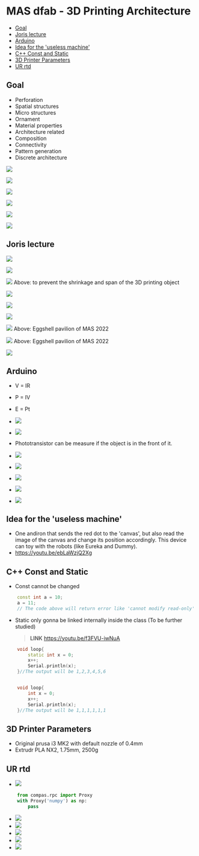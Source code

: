 # MAS dfab - 3D Printing Architecture


- [Goal](#goal)
- [Joris lecture](#joris-lecture)
- [Arduino](#arduino)
- [Idea for the 'useless machine'](#idea-for-the-useless-machine)
- [C++ Const and Static](#c-const-and-static)
- [3D Printer Parameters](#3d-printer-parameters)
- [UR rtd](#ur-rtd)

## Goal

- Perforation
- Spatial structures
- Micro structures
- Ornament
- Material properties
- Architecture related
- Composition
- Connectivity
- Pattern generation
- Discrete architecture

![](9_MASdfab_3DPrintingArchitecture/1.jpg)

![](9_MASdfab_3DPrintingArchitecture/2.jpg)

![](9_MASdfab_3DPrintingArchitecture/3.jpg)

![](9_MASdfab_3DPrintingArchitecture/4.jpg)

![](9_MASdfab_3DPrintingArchitecture/5.jpg)

![](9_MASdfab_3DPrintingArchitecture/6.jpg)

## Joris lecture

![](9_MASdfab_3DPrintingArchitecture/9_MASdfab_3DPrintingArchitecture_2022-11-16-09-50-34.png)

![](9_MASdfab_3DPrintingArchitecture/9_MASdfab_3DPrintingArchitecture_2022-11-16-09-51-18.png)

![](9_MASdfab_3DPrintingArchitecture/9_MASdfab_3DPrintingArchitecture_2022-11-16-09-54-42.png)
Above: to prevent the shrinkage and span of the 3D printing object

![](9_MASdfab_3DPrintingArchitecture/9_MASdfab_3DPrintingArchitecture_2022-11-16-09-58-24.png)

![](9_MASdfab_3DPrintingArchitecture/9_MASdfab_3DPrintingArchitecture_2022-11-16-10-00-49.png)

![](9_MASdfab_3DPrintingArchitecture/9_MASdfab_3DPrintingArchitecture_2022-11-16-10-16-36.png)

![](9_MASdfab_3DPrintingArchitecture/9_MASdfab_3DPrintingArchitecture_2022-11-16-10-32-07.png)
Above: Eggshell pavilion of MAS 2022

![](9_MASdfab_3DPrintingArchitecture/9_MASdfab_3DPrintingArchitecture_2022-11-16-10-39-57.png)
Above: Eggshell pavilion of MAS 2022

![](9_MASdfab_3DPrintingArchitecture/9_MASdfab_3DPrintingArchitecture_2022-11-17-11-40-19.png)

## Arduino

- V = IR
- P = IV
- E = Pt
- ![](9_MASdfab_3DPrintingArchitecture/9_MASdfab_3DPrintingArchitecture_2022-11-18-10-43-19.png)
- ![](9_MASdfab_3DPrintingArchitecture/9_MASdfab_3DPrintingArchitecture_2022-11-18-10-45-38.png)
- Phototransistor can be measure if the object is in the front of it.
- ![](9_MASdfab_3DPrintingArchitecture/9_MASdfab_3DPrintingArchitecture_2022-11-18-11-07-23.png)
- ![](9_MASdfab_3DPrintingArchitecture/x.jpg)
- ![](9_MASdfab_3DPrintingArchitecture/y.jpg)
- ![](9_MASdfab_3DPrintingArchitecture/9_MASdfab_3DPrintingArchitecture_2022-11-18-14-10-09.png)

- ![](9_MASdfab_3DPrintingArchitecture/9_MASdfab_3DPrintingArchitecture_2022-11-19-15-58-54.png)
## Idea for the 'useless machine'
- One andiron that sends the red dot to the 'canvas', but also read the image of the canvas and change its position accordingly. This device can toy with the robots (like Eureka and Dummy). 
- https://youtu.be/ebLaWzjQ2Xg

## C++ Const and Static

- Const cannot be changed

```C++
    const int a = 10;
    a = 11; 
    // The code above will return error like 'cannot modify read-only' data.
```
- Static only gonna be linked internally inside the class (To be further studied)
  >**LINK** https://youtu.be/f3FVU-iwNuA

``` C++
    void loop{
        static int x = 0;
        x++;
        Serial.println(x);
    }//The output will be 1,2,3,4,5,6


    void loop{
        int x = 0;
        x++;
        Serial.println(x);
    }//The output will be 1,1,1,1,1,1

```


## 3D Printer Parameters

- Original prusa i3 MK2 with default nozzle of 0.4mm
- Extrudr PLA NX2, 1.75mm, 2500g


## UR rtd
- ![](9_MASdfab_3DPrintingArchitecture/9_MASdfab_3DPrintingArchitecture_2022-11-28-13-43-52.png)
  
``` Python
    from compas.rpc import Proxy
    with Proxy('numpy') as np:
        pass
```
- ![](9_MASdfab_3DPrintingArchitecture/9_MASdfab_3DPrintingArchitecture_2022-11-28-14-13-19.png)
- ![](9_MASdfab_3DPrintingArchitecture/9_MASdfab_3DPrintingArchitecture_2022-11-28-14-39-29.png)
- ![](9_MASdfab_3DPrintingArchitecture/9_MASdfab_3DPrintingArchitecture_2022-11-28-14-39-58.png)
- ![](9_MASdfab_3DPrintingArchitecture/9_MASdfab_3DPrintingArchitecture_2022-11-28-14-40-23.png)
- ![](9_MASdfab_3DPrintingArchitecture/9_MASdfab_3DPrintingArchitecture_2022-11-28-14-41-30.png)    
